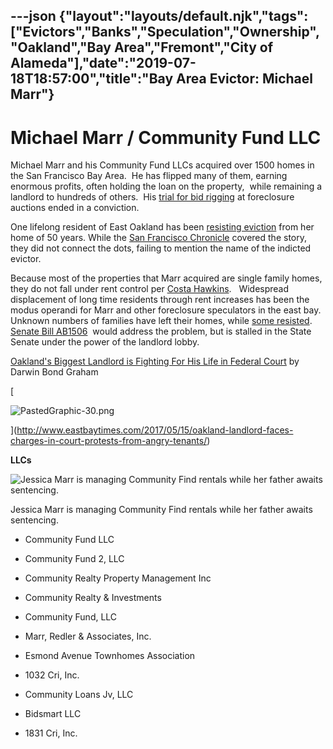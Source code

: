---json
{"layout":"layouts/default.njk","tags":["Evictors","Banks","Speculation","Ownership","Oakland","Bay Area","Fremont","City of Alameda"],"date":"2019-07-18T18:57:00","title":"Bay Area Evictor: Michael Marr"}
---

Michael Marr / Community Fund LLC
=================================

Michael Marr and his Community Fund LLCs acquired over 1500 homes in the San Francisco Bay Area.  He has flipped many of them, earning enormous profits, often holding the loan on the property,  while remaining a landlord to hundreds of others.  His [trial for bid rigging](https://www.justice.gov/atr/upcoming-public-hearings-pending-cases#marr) at foreclosure auctions ended in a conviction.

One lifelong resident of East Oakland has been [resisting eviction](http://www.oaklandpost.org/2017/03/31/76-year-old-woman-and-supporters-fight-to-save-home-from-citys-largest-landlord/) from her home of 50 years. While the [San Francisco Chronicle](http://www.sfchronicle.com/news/article/East-Oakland-eviction-saga-is-complex-11056517.php) covered the story, they did not connect the dots, failing to mention the name of the indicted evictor. 

Because most of the properties that Marr acquired are single family homes, they do not fall under rent control per [Costa Hawkins](https://en.wikipedia.org/wiki/Costa-Hawkins_Rental_Housing_Act).   Widespread displacement of long time residents through rent increases has been the modus operandi for Marr and other foreclosure speculators in the east bay.  Unknown numbers of families have left their homes, while [some resisted](http://abphy.com/media/BLrDNjrjtGl).   [Senate Bill AB1506](https://leginfo.legislature.ca.gov/faces/billTextClient.xhtml?bill_id=201720180AB1506)  would address the problem, but is stalled in the State Senate under the power of the landlord lobby.

[Oakland's Biggest Landlord is Fighting For His Life in Federal Court](http://www.eastbayexpress.com/oakland/oaklands-biggest-landlord-is-fighting-for-his-life-in-federal-court/Content?oid=4782280) by Darwin Bond Graham

[

![PastedGraphic-30.png](https://images.squarespace-cdn.com/content/v1/52b7d7a6e4b0b3e376ac8ea2/1506579840845-KMEREEVK485BSUL59QY7/ke17ZwdGBToddI8pDm48kLsAVutBbh4NeOJ_tpTEa91Zw-zPPgdn4jUwVcJE1ZvWQUxwkmyExglNqGp0IvTJZamWLI2zvYWH8K3-s_4yszcp2ryTI0HqTOaaUohrI8PIz6isZg9ukQL214AcHeED2vJFMY52U_msTnVWRlvXbiU/PastedGraphic-30.png)

](http://www.eastbaytimes.com/2017/05/15/oakland-landlord-faces-charges-in-court-protests-from-angry-tenants/)

 **LLCs**

![Jessica Marr is managing Community Find rentals while her father awaits sentencing.](https://images.squarespace-cdn.com/content/v1/52b7d7a6e4b0b3e376ac8ea2/1506714406070-PNCZP0JDYFDO13QUZWS1/ke17ZwdGBToddI8pDm48kP4Hnt-uKNy0QX7ufRed5YtZw-zPPgdn4jUwVcJE1ZvWhcwhEtWJXoshNdA9f1qD7StoHnpD1WDiyvmtYliKB65Wr9F_ESmQiyqG5hziMeG8zN6lVPemhTIk4m5LVurAyQ/PastedGraphic-41.png)

Jessica Marr is managing Community Find rentals while her father awaits sentencing.

*   Community Fund LLC
    
*   Community Fund 2, LLC
    
*   Community Realty Property Management Inc
    
*   Community Realty & Investments
    
*   Community Fund, LLC
    
*   Marr, Redler & Associates, Inc.
    
*   Esmond Avenue Townhomes Association
    
*   1032 Cri, Inc.
    
*   Community Loans Jv, LLC
    
*   Bidsmart LLC
    
*   1831 Cri, Inc.